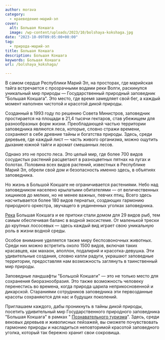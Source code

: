 ```yaml
---
author: morava
category:
  - краеведение-марий-эл
cover:
  alt: Большая Кокшага
  image: /wp-content/uploads/2023/10/bolshaya-kokshaga.jpg
date: "2023-10-09T09:05:00+00:00"
tag:
  - природа-марий-эл
title: Большая Кокшага
description: Большая Кокшага
keywords: Большая Кокшага
url: /bolshaya_kokshaga/

---
```

В самом сердце Республики Марий Эл, на просторах, где марийская тайга встречается с прозрачными водами реки Волги, раскинулся уникальный мир природы — Государственный природный заповедник "Большая Кокшага". Это место, где время замедляет свой бег, а каждый момент наполнен чистотой и красотой дикой природы.

Созданный в 1993 году по решению Совета Министров, заповедник простирается на площади в 21,4 тысячи гектаров, став убежищем для разнообразных форм жизни. Преобладающей частью территории заповедника являются леса, которые, словно стражи времени, сохраняют в себе древние тайны и богатства природы. Здесь, среди деревьев, где каждый лист — часть живого организма, можно ощутить дыхание южной тайги и аромат смешанных лесов.

Однако это не просто леса. Это целый мир, где более 700 видов сосудистых растений расцветают в разноцветных пятнах на лугах и болотах. Половина всех видов растений, известных в Республике Марий Эл, обрели свой дом и безопасность именно здесь, в объятиях заповедника.

Но жизнь в Большой Кокшаге не ограничивается растениями. Небо над заповедником населено крылатыми обитателями — от величественных хищников до мелких, но не менее важных, певчих птиц. Всего здесь насчитывается более 180 видов пернатых, создающих гармонию природного оркестра, звучащего в уединенных уголках заповедника.

[Река](/river_mariel/) Большая Кокшага и ее притоки стали домом для 29 видов рыб, тем самым обеспечивая баланс в водной экосистеме. От маленькой трески до крупных лососевых — здесь каждый вид играет свою уникальную роль в жизни водной среды.

Особое внимание уделяется также миру беспозвоночных животных. Среди них можно встретить около 1500 видов, включая таких красавцев, как махаон, аполлон, подалирий и красотка-девушка. Эти удивительные создания, словно капли радуги, украшают заповедные территории, предоставляя нам возможность заглянуть в таинственный мир природы.

Заповедные ландшафты "Большой Кокшаги" — это не только место для сохранения биоразнообразия. Это также возможность человеку перенестись во времена, когда природа царила неприкосновенной и дикарской. Стараниями сотрудников заповедника эти первозданные красоты сохраняются для нас и будущих поколений.

Приглашаем каждого, дабы проникнуть в тайны дикой природы, посетить удивительный мир Государственного природного заповедника "Большая Кокшага" в рамках " [Познавательного туризма](/ekskursii-bolshaya-kokshaga/)". Здесь, среди вековых деревьев и живописных пейзажей, вы сможете почувствовать гармонию природы и насладиться неповторимой красотой заповедного уголка, который так бережно хранит свои сокровища.
